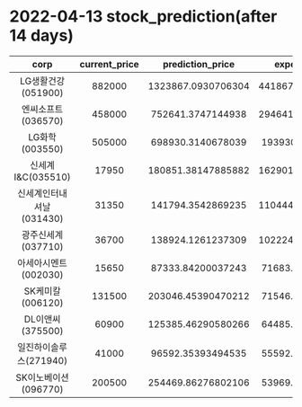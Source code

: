 # 2022-04-13 stock_prediction(after 14 days)

|   corp   |   current_price   |   prediction_price   |   expected_profit   |
|:--------:|:-----------------:|:--------------------:|:-------------------:|
|LG생활건강(051900)|882000|1323867.0930706304|441867.09307063045|
|엔씨소프트(036570)|458000|752641.3747144938|294641.37471449375|
|LG화학(003550)|505000|698930.3140678039|193930.3140678039|
|신세계 I&C(035510)|17950|180851.38147885882|162901.38147885882|
|신세계인터내셔날(031430)|31350|141794.3542869235|110444.35428692351|
|광주신세계(037710)|36700|138924.1261237309|102224.12612373091|
|아세아시멘트(002030)|15650|87333.84200037243|71683.84200037243|
|SK케미칼(006120)|131500|203046.45390470212|71546.45390470212|
|DL이앤씨(375500)|60900|125385.46290580266|64485.46290580266|
|일진하이솔루스(271940)|41000|96592.35393494535|55592.35393494535|
|SK이노베이션(096770)|200500|254469.86276802106|53969.86276802106|
